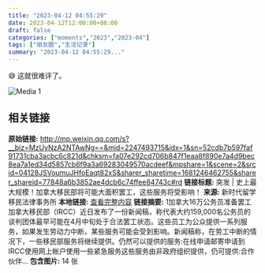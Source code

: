 ```yaml
---
title: "2023-04-12 04:55:29"
date: 2023-04-12T12:00:00+08:00
draft: false
categories: ["moments","2023","2023-04"]
tags: ["朋友圈","生活记录"]
summary: "2023-04-12 04:55:29..."
---
```


😅 这就很难评了。

![Media 1](/Moments/photos/2023-04-12/202304120455290.jpg)

## 相关链接

**原始链接:** http://mp.weixin.qq.com/s?__biz=MzUyNzA2NTAwNg==&mid=2247493715&idx=1&sn=52cdb7b597faf91731cba3acbc6c821d&chksm=fa07e292cd706b847f1eaa8f890e7a4d9bec8ea7a1ed34d5857cb6f9a3a69283049570acdeef&mpshare=1&scene=2&srcid=04128JSVoumuJHfoEaqt82xS&sharer_sharetime=1681246462755&sharer_shareid=77848a6b3852ae4dcb6c74ffee84743c#rd
**链接标题:** 突发 | 史上最大规模！加拿大移民部将可能大面积罢工，这些服务将受影响！
**来源:** 新时代留学移民法律事务所
**本地链接:** [查看完整内容](/link_content/2023/04/2023-04-12-2/link_content/)
**链接摘要:** 1加拿大16万公务员准备罢工加拿大移民部（IRCC）近日发布了一份新闻稿，称代表大约159,000名公务员的谈判团体最早可能在4月中旬处于合法罢工状态。这些员工为公众提供一系列服务，如果发生劳动力中断，某些服务可能会受到影响。新闻稿称，在劳工中断的情况下，一些移民部服务将继续提供。仍然可以提供的服务:在线申请邮寄申请到IRCC使用网上帐户使用一些紧急服务这些服务由非政府组织提供，仍可提供:合作伙伴...
**包含图片:** 14 张


